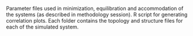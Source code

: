 Parameter files used in minimization, equilibration and accommodation of the systems (as described in methodology session).
R script for generating correlation plots.
Each folder contains the topology and structure files for each of the simulated system.
